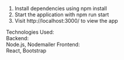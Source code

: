 1. Install dependencies using npm install 
2. Start the application with npm run start
2. Visit http://localhost:3000/ to view the app

Technologies Used:  
Backend:  
Node.js, Nodemailer
Frontend:  
React, Bootstrap  

